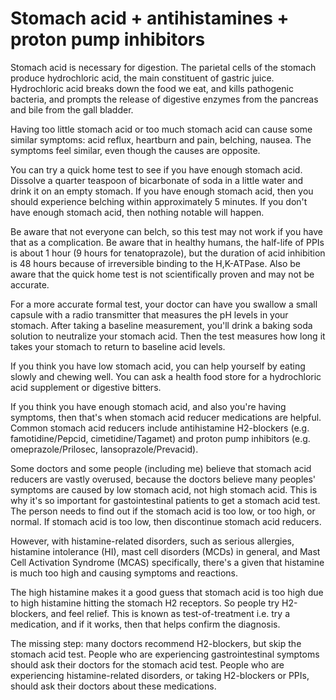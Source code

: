 <!--
source: gpt-3 + jph editing
tags: stomach-acid antihistamines proton-pump-inhibitors
-->

# Stomach acid + antihistamines + proton pump inhibitors

Stomach acid is necessary for digestion. The parietal cells of the stomach produce hydrochloric acid, the main constituent of gastric juice. Hydrochloric acid breaks down the food we eat, and kills pathogenic bacteria, and prompts the release of digestive enzymes from the pancreas and bile from the gall bladder.

Having too little stomach acid or too much stomach acid can cause some similar symptoms: acid reflux, heartburn and pain, belching, nausea. The symptoms feel similar, even though the causes are opposite.

You can try a quick home test to see if you have enough stomach acid. Dissolve a quarter teaspoon of bicarbonate of soda in a little water and drink it on an empty stomach. If you have enough stomach acid, then you should experience belching within approximately 5 minutes. If you don't have enough stomach acid, then nothing notable will happen.

Be aware that not everyone can belch, so this test may not work if you have that as a complication. Be aware that in healthy humans, the half-life of PPIs is about 1 hour (9 hours for tenatoprazole), but the duration of acid inhibition is 48 hours because of irreversible binding to the H,K-ATPase. Also be aware that the quick home test is not scientifically proven and may not be accurate.

For a more accurate formal test, your doctor can have you swallow a small capsule with a radio transmitter that measures the pH levels in your stomach. After taking a baseline measurement, you'll drink a baking soda solution to neutralize your stomach acid. Then the test measures how long it takes your stomach to return to baseline acid levels.

If you think you have low stomach acid, you can help yourself by eating slowly and chewing well. You can ask a health food store for a hydrochloric acid supplement or digestive bitters.

If you think you have enough stomach acid, and also you're having symptoms, then that's when stomach acid reducer medications are helpful. Common stomach acid reducers include antihistamine H2-blockers (e.g. famotidine/Pepcid, cimetidine/Tagamet) and proton pump inhibitors (e.g. omeprazole/Prilosec, lansoprazole/Prevacid).

Some doctors and some people (including me) believe that stomach acid reducers are vastly overused, because the doctors believe many peoples' symptoms are caused by low stomach acid, not high stomach acid. This is why it's so important for gastointestinal patients to get a stomach acid test. The person needs to find out if the stomach acid is too low, or too high, or normal. If stomach acid is too low, then discontinue stomach acid reducers.

However, with histamine-related disorders, such as serious allergies, histamine intolerance (HI), mast cell disorders (MCDs) in general, and Mast Cell Activation Syndrome (MCAS) specifically, there's a given that histamine is much too high and causing symptoms and reactions.

The high histamine makes it a good guess that stomach acid is too high due to high histamine hitting the stomach H2 receptors. So people try H2-blockers, and feel relief. This is known as test-of-treatment i.e. try a medication, and if it works, then that helps confirm the diagnosis.

The missing step: many doctors recommend H2-blockers, but skip the stomach acid test. People who are experiencing gastrointestinal symptoms should ask their doctors for the stomach acid test. People who are experiencing histamine-related disorders, or taking H2-blockers or PPIs, should ask their doctors about these medications.

